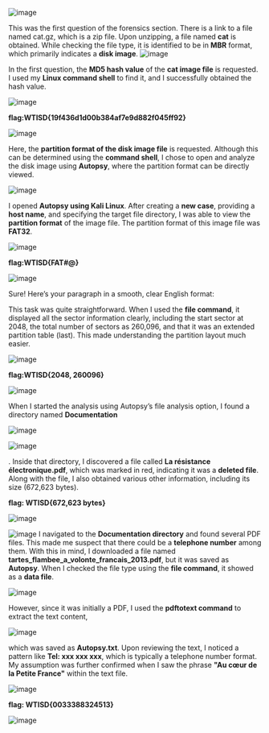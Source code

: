 ![image](https://github.com/user-attachments/assets/c20a6f07-7287-4306-84ba-f3bf7c3122b9)

This was the first question of the forensics section. There is a link to a file named cat.gz, which is a zip file. Upon unzipping, a file named **cat** is obtained. While checking the file type, it is identified to be in **MBR** format, which primarily indicates a **disk image**.
![image](https://github.com/user-attachments/assets/485d25fb-0019-458a-be6c-41fa6e196152)

In the first question, the **MD5 hash value** of the **cat image file** is requested. I used my **Linux command shell** to find it, and I successfully obtained the hash value.

![image](https://github.com/user-attachments/assets/e3943f05-5873-43c1-8280-572e8634ef94)

**flag:WTISD{19f436d1d00b384af7e9d882f045ff92}**


![image](https://github.com/user-attachments/assets/770bdd62-2c48-4e5d-bf36-ef41e0990a89)


Here, the **partition format of the disk image file** is requested. Although this can be determined using the **command shell**, I chose to open and analyze the disk image using **Autopsy**, where the partition format can be directly viewed.


![image](https://github.com/user-attachments/assets/87ca0f72-4bbe-4067-9a1e-1e902d4953a5)


I opened **Autopsy using Kali Linux**. After creating a **new case**, providing a **host name**, and specifying the target file directory, I was able to view the **partition format** of the image file. The partition format of this image file was **FAT32**.


![image](https://github.com/user-attachments/assets/564fdc71-d3a2-4113-b68c-b7a6bd700ec9)


**flag:WTISD{FAT#@}**

![image](https://github.com/user-attachments/assets/c1650203-70ad-4dd1-948d-2104a3ff7969)


Sure! Here’s your paragraph in a smooth, clear English format:

This task was quite straightforward. When I used the **file command**, it displayed all the sector information clearly, including the start sector at 2048, the total number of sectors as 260,096, and that it was an extended partition table (last). This made understanding the partition layout much easier.

![image](https://github.com/user-attachments/assets/485d25fb-0019-458a-be6c-41fa6e196152)

**flag:WTISD{2048, 260096}**

![image](https://github.com/user-attachments/assets/cc6773e5-8ffb-463f-a006-707d23c76bdc)


When I started the analysis using Autopsy’s file analysis option, I found a directory named **Documentation**

![image](https://github.com/user-attachments/assets/a2fa976a-1696-49c8-b452-945da30d57fe)


![image](https://github.com/user-attachments/assets/895df52d-072e-4374-add2-e8492c540b2d)

. Inside that directory, I discovered a file called **La résistance électronique.pdf**, which was marked in red, indicating it was a **deleted file**. Along with the file, I also obtained various other information, including its size (672,623 bytes).

**flag: WTISD{672,623 bytes}**


![image](https://github.com/user-attachments/assets/a8c8c054-bf7e-4293-8b56-5f3b3241cb43)

![image](https://github.com/user-attachments/assets/cde6e0a4-05d5-441e-8b2b-54881a19e61b)
I navigated to the **Documentation directory** and found several PDF files. This made me suspect that there could be a **telephone number** among them. With this in mind, I downloaded a file named **tartes\_flambee\_a\_volonte\_francais\_2013.pdf**, but it was saved as **Autopsy**. When I checked the file type using the **file command**, it showed as a **data file**.

![image](https://github.com/user-attachments/assets/df554f12-5681-4fe6-9e77-63e505ca9b55)


However, since it was initially a PDF, I used the **pdftotext command** to extract the text content,


![image](https://github.com/user-attachments/assets/5d64e51d-b9ed-4fe2-81c9-6a60ee15a478)


which was saved as **Autopsy.txt**. Upon reviewing the text, I noticed a pattern like **Tel: xxx xxx xxx**, which is typically a telephone number format. My assumption was further confirmed when I saw the phrase **"Au cœur de la Petite France"** within the text file.

![image](https://github.com/user-attachments/assets/45c247b0-2251-4e56-87f6-48aa3fb5a72e)

**flag: WTISD{0033388324513}**


![image](https://github.com/user-attachments/assets/d246f0f8-137e-4a92-b8bf-defb647140be)





